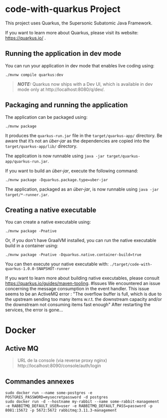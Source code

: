# code-with-quarkus Project

This project uses Quarkus, the Supersonic Subatomic Java Framework.

If you want to learn more about Quarkus, please visit its website: https://quarkus.io/ .

## Running the application in dev mode

You can run your application in dev mode that enables live coding using:
```shell script
./mvnw compile quarkus:dev
```

> **_NOTE:_**  Quarkus now ships with a Dev UI, which is available in dev mode only at http://localhost:8080/q/dev/.

## Packaging and running the application

The application can be packaged using:
```shell script
./mvnw package
```
It produces the `quarkus-run.jar` file in the `target/quarkus-app/` directory.
Be aware that it’s not an _über-jar_ as the dependencies are copied into the `target/quarkus-app/lib/` directory.

The application is now runnable using `java -jar target/quarkus-app/quarkus-run.jar`.

If you want to build an _über-jar_, execute the following command:
```shell script
./mvnw package -Dquarkus.package.type=uber-jar
```

The application, packaged as an _über-jar_, is now runnable using `java -jar target/*-runner.jar`.

## Creating a native executable

You can create a native executable using: 
```shell script
./mvnw package -Pnative
```

Or, if you don't have GraalVM installed, you can run the native executable build in a container using: 
```shell script
./mvnw package -Pnative -Dquarkus.native.container-build=true
```

You can then execute your native executable with: `./target/code-with-quarkus-1.0.0-SNAPSHOT-runner`

If you want to learn more about building native executables, please consult https://quarkus.io/guides/maven-tooling.
#Issues
We encountered an issue concerning the message consumption in the event handler. This issue seems to be an ActiveMQ error : "The overflow buffer is full, which is due to the upstream sending too many items w.r.t. the downstream capacity and/or the downstream not consuming items fast enough"
After restarting the services, the error is gone... 


# Docker
## Active MQ
> URL de la console (via reverse proxy nginx) http://localhost:8090/console/auth/login
## Commandes annexes
```shell script
sudo docker run --name some-postgres -e POSTGRES_PASSWORD=mysecretpassword -d postgres
sudo docker run -d --hostname my-rabbit --name some-rabbit-management -e RABBITMQ_DEFAULT_USER=user -e RABBITMQ_DEFAULT_PASS=password -p 8081:15672 -p 5672:5672 rabbitmq:3.11.3-management
```
